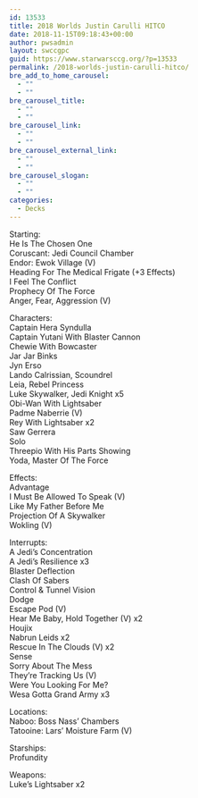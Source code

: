 ```yaml
---
id: 13533
title: 2018 Worlds Justin Carulli HITCO
date: 2018-11-15T09:18:43+00:00
author: pwsadmin
layout: swccgpc
guid: https://www.starwarsccg.org/?p=13533
permalink: /2018-worlds-justin-carulli-hitco/
bre_add_to_home_carousel:
  - ""
  - ""
bre_carousel_title:
  - ""
  - ""
bre_carousel_link:
  - ""
  - ""
bre_carousel_external_link:
  - ""
  - ""
bre_carousel_slogan:
  - ""
  - ""
categories:
  - Decks
---
```

Starting:  
He Is The Chosen One  
Coruscant: Jedi Council Chamber  
Endor: Ewok Village (V)  
Heading For The Medical Frigate (+3 Effects)  
I Feel The Conflict  
Prophecy Of The Force  
Anger, Fear, Aggression (V)

Characters:  
Captain Hera Syndulla  
Captain Yutani With Blaster Cannon  
Chewie With Bowcaster  
Jar Jar Binks  
Jyn Erso  
Lando Calrissian, Scoundrel  
Leia, Rebel Princess  
Luke Skywalker, Jedi Knight x5  
Obi-Wan With Lightsaber  
Padme Naberrie (V)  
Rey With Lightsaber x2  
Saw Gerrera  
Solo  
Threepio With His Parts Showing  
Yoda, Master Of The Force

Effects:  
Advantage  
I Must Be Allowed To Speak (V)  
Like My Father Before Me  
Projection Of A Skywalker  
Wokling (V)

Interrupts:  
A Jedi&#8217;s Concentration  
A Jedi&#8217;s Resilience x3  
Blaster Deflection  
Clash Of Sabers  
Control & Tunnel Vision  
Dodge  
Escape Pod (V)  
Hear Me Baby, Hold Together (V) x2  
Houjix  
Nabrun Leids x2  
Rescue In The Clouds (V) x2  
Sense  
Sorry About The Mess  
They&#8217;re Tracking Us (V)  
Were You Looking For Me?  
Wesa Gotta Grand Army x3

Locations:  
Naboo: Boss Nass&#8217; Chambers  
Tatooine: Lars&#8217; Moisture Farm (V)

Starships:  
Profundity

Weapons:  
Luke&#8217;s Lightsaber x2